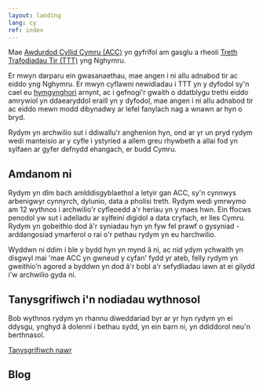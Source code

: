 ```yaml
---
layout: landing
lang: cy
ref: index
---
```

Mae [Awdurdod Cyllid Cymru (ACC)](https://llyw.cymru/awdurdod-cyllid-cymru) yn gyfrifol am gasglu a rheoli [Treth Trafodiadau Tir (TTT)](https://llyw.cymru/treth-trafodiadau-tir-canllaw) yng Nghymru.

Er mwyn darparu ein gwasanaethau, mae angen i ni allu adnabod tir ac eiddo yng Nghymru. Er mwyn cyflawni newidiadau i TTT yn y dyfodol sy'n cael eu [hymgynghori](https://llyw.cymru/ail-gartrefi-amrywiadau-lleol-i-gyfraddau-treth-trafodiadau-tir) arnynt, ac i gefnogi'r gwaith o ddatblygu trethi eiddo amrywiol yn ddaearyddol eraill yn y dyfodol, mae angen i ni allu adnabod tir ac eiddo mewn modd dibynadwy ar lefel fanylach nag a wnawn ar hyn o bryd.

Rydym yn archwilio sut i ddiwallu'r anghenion hyn, ond ar yr un pryd rydym wedi manteisio ar y cyfle i ystyried a allem greu rhywbeth a allai fod yn sylfaen ar gyfer defnydd ehangach, er budd Cymru.

## Amdanom ni

Rydym yn dîm bach amlddisgyblaethol a letyir gan ACC, sy'n cynnwys arbenigwyr cynnyrch, dylunio, data a pholisi treth. Rydym wedi ymrwymo am 12 wythnos i archwilio'r cyfleoedd a'r heriau yn y maes hwn.
Ein ffocws penodol yw sut i adeiladu ar sylfeini digidol a data cryfach, er lles Cymru. Rydym yn gobeithio dod â'r syniadau hyn yn fyw fel prawf o gysyniad - arddangosiad ymarferol o rai o'r pethau rydym yn eu harchwilio.

Wyddwn ni ddim i ble y bydd hyn yn mynd â ni, ac nid ydym ychwaith yn disgwyl mai 'mae ACC yn gwneud y cyfan' fydd yr ateb, felly rydym yn gweithio’n agored a byddwn yn dod â'r bobl a'r sefydliadau iawn at ei gilydd i'w archwilio gyda ni.

## Tanysgrifiwch i'n nodiadau wythnosol

Bob wythnos rydym yn rhannu diweddariad byr ar yr hyn rydym yn ei ddysgu, ynghyd â dolenni i bethau sydd, yn ein barn ni, yn ddiddorol neu'n berthnasol.

[Tanysgrifiwch nawr](mailto:dataproject@wra.gov.wales)

## Blog
